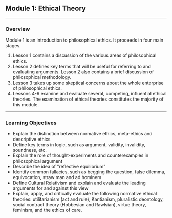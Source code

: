 
## Module 1: Ethical Theory

---

### Overview

Module 1 is an introduction to philosophical ethics. It proceeds in four main stages.

1. Lesson 1 contains a discussion of the various areas of philosophical ethics.
2. Lesson 2 defines key terms that will be useful for referring to and evaluating arguments. Lesson 2 also contains a brief discussion of philosophical methodology.
3. Lesson 3 takes up some skeptical concerns about the whole enterprise of philosophical ethics.
4. Lessons 4-9 examine and evaluate several, competing, influential ethical theories. The examination of ethical theories constitutes the majority of this module.

---

### Learning Objectives

* Explain the distinction between normative ethics, meta-ethics and descriptive ethics
* Define key terms in logic, such as argument, validity, invalidity, soundness, etc.
* Explain the role of thought-experiments and counterexamples in philosophical argument
* Describe the idea of "reflective equilibrium"
* Identify common fallacies, such as begging the question, false dilemma, equivocation, straw man and ad hominem
* Define Cultural Relativism and explain and evaluate the leading arguments for and against this view
* Explain, apply, and critically evaluate the following normative ethical theories: utilitarianism (act and rule), Kantianism, pluralistic deontology, social contract theory (Hobbesian and Rawlsian), virtue theory, feminism, and the ethics of care.
